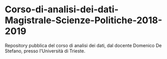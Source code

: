 # Corso-di-analisi-dei-dati-Magistrale-Scienze-Politiche-2018-2019
Repository pubblica del corso di analisi dei dati, dal docente Domenico De Stefano, presso l'Università di Trieste.
